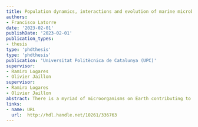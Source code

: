 ```yaml
---
title: Population dynamics, interactions and evolution of marine microbes using genomic approaches
authors:
- Francisco Latorre
date: '2023-02-01'
publishDate: '2023-02-01'
publication_types:
- thesis
type: 'phdthesis'
type: 'phdthesis'
publication: 'Universitat Politècnica de Catalunya (UPC)'
supervisor:
- Ramiro Logares
- Olivier Jaillon
supervisor:
- Ramiro Logares
- Olivier Jaillon
abstract: There is a myriad of microorganisms on Earth contributing to global biogeochemical cycles. In the surface ocean, the smallest microbes (picoplankton) are responsible for an important fraction of the total atmospheric carbon and nitrogen fixation. The ocean picoplankton encompasses both prokaryotes (bacteria and archaea) and tiny unicellular eukaryotes (protists). Despite their overall importance for the functioning of the biosphere, many questions remain unanswered on their biogeography, population dynamics, interactions, and evolution. Answering these questions is essential in the context of global change, as alterations of the ocean microbiome could impact the function of multiple ecosystems. In this thesis, we aim at reducing the knowledge gap on the above topics through the application of High-Throughput Sequencing (HTS) and genomic approaches, using data collected during the circumglobal Tara Oceans and Malaspina-2010 expeditions, as well as at the Gulf of Maine (North Atlantic), and two Northwestern Mediterranean coastal microbial observatories (BBMO and SOLA stations).
links:
- name: URL
  url:  http://hdl.handle.net/10261/336763
---
```

